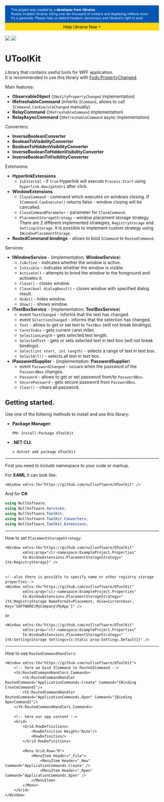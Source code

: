 [![Stand With Ukraine](https://raw.githubusercontent.com/vshymanskyy/StandWithUkraine/main/banner-direct-single.svg)](https://stand-with-ukraine.pp.ua)

[![](https://img.shields.io/nuget/vpre/UToolKit)](https://www.nuget.org/packages/UToolKit/)
[![](https://img.shields.io/nuget/dt/UToolKit)](https://www.nuget.org/packages/UToolKit/)

# UToolKit
Library that contains useful tools for WPF application.  
It is recommended to use this library with [Fody.PropertyChanged](https://github.com/Fody/PropertyChanged).

Main features:
- **ObservableObject** (`INotifyPropertyChanged` implementation)
- **IRefreshableCommand** (inherits `ICommand`, allows to call `ICommand.CanExecuteChanged` manually)
- **RelayCommand** (`IRefreshableCommand` implementation)
- **RelayAsyncCommand** (`IRefreshableCommand` async implementation)

Converters:
- **InverseBooleanConverter**
- **BooleanToVisibilityConverter**
- **BooleanToHiddenVisibilityConverter**
- **InverseBooleanToHiddenVisibilityConverter**
- **InverseBooleanToVisibilityConverter**

Extensions:
- **HyperlinkExtensions**
  * `IsExternal` - if `true` Hyperlink will execute `Process.Start` using `Hyperlink.NavigateUri` after click.
- **WindowExtensions**
  * `CloseCommand` - command which executes on windows closing. If `ICommand.CanExecute()` returns false - window closing will be cancalled.
  * `CloseCommandParameter` - parameter for `CloseCommand`.
  * `PlacementStorageStrategy` - window placement storage strategy.
  There are 2 different implemented strategies, `RegistryStorage` and `SettingsStorage`.
  It is possible to implement custom strategy using `IWindowPlacementStorage`.  
- **RoutedCommand bindings** - allows to bind `ICommand` to `RoutedCommand`.

Services:
- **IWindowService** - (implementation: **WindowService**)
  * `IsActive` - indicates whether the window is active.
  * `IsVisible` - indicates whether the window is visible.
  * `Activate()` - attempts to brind the window to the foreground and activates it.
  * `Close()` - closes window.
  * `Close(bool dialogResult)` - closes window with specified dialog result.
  * `Hide()` - hides window.
  * `Show()` - shows window.
- **ITextBoxService** - (implementation: **TextBoxService**)
  * event `TextChanged` - informs that the text has changed.
  * event `SelectionChanged` - informs that the selection has changed.
  * `Text` - allows to get or set text to `TextBox` (will not break bindings).
  * `CaretIndex` - gets current caret index.
  * `SelectionLength` - gets selected text length.
  * `SelectedText` - gets or sets selected text in text box (will not break bindings).
  * `Select(int start, int length)` - selects a range of text in text box.
  * `SelectAll()` - selects all text in text box.
- **IPasswordSupplier** - (implementation: **PasswordSupplier**)
  * event `PasswordChanged` - occurs when the password of the `PasswordBox` changes.
  * `Password` - allows to get or set password from/to `PasswordBox`.
  * `SecurePassword` - gets secure password from `PasswordBox`.
  * `Clear()` - clears all password.

## Getting started.
Use one of the follwing methods to install and use this library:

- **Package Manager:**

    ```batch
    PM> Install-Package UToolKit
    ```

- **.NET CLI:**

    ```batch
    > dotnet add package UToolKit
    ```
----
First you need to include namespace to your code or markup.  

For **XAML** it can look like:
```XAML
<Window xmlns:tk="https://github.com/nullsoftware/UToolKit" />
```

And for **C#**:
```C#
using NullSoftware;
using NullSoftware.Services;
using NullSoftware.ToolKit;
using NullSoftware.ToolKit.Converters;
using NullSoftware.ToolKit.Extensions;
```
----
How to set `PlacementStorageStrategy`:  

```XAML
<Window xmlns:tk="https://github.com/nullsoftware/UToolKit" 
        xmlns:prop="clr-namespace:ExampleProject.Properties"
        tk:WindowExtensions.PlacementStorageStrategy="{tk:RegistryStorage}" />
        
        
<!--also there is possible to specify name or other registry storage properties-->
<Window xmlns:tk="https://github.com/nullsoftware/UToolKit" 
        xmlns:prop="clr-namespace:ExampleProject.Properties"
        tk:WindowExtensions.PlacementStorageStrategy="{tk:RegistryStorage NameFormat=Placement, Hive=CurrentUser, Key='SOFTWARE\MyCompany\MyApp'}" />
```
or
```XAML
<Window xmlns:tk="https://github.com/nullsoftware/UToolKit" 
        xmlns:prop="clr-namespace:ExampleProject.Properties"
        tk:WindowExtensions.PlacementStorageStrategy="{tk:SettingsStorage Settings={x:Static prop:Settings.Default}}" />
```
----
How to use `RoutedCommandHandlers`:
```XAML
<Window xmlns:tk="https://github.com/nullsoftware/UToolKit">
    <!-- here we bind ICommand to RouteUICommand -->
    <tk:RoutedCommandHandlers.Commands>
        <tk:RoutedCommandHandler RoutedCommand="ApplicationCommands.Create" Command="{Binding CreateCommand}"/>
        <tk:RoutedCommandHandler RoutedCommand="ApplicationCommands.Open" Command="{Binding OpenCommand}"/>
    </tk:RoutedCommandHandlers.Commands>
    
    <!-- here our app content -->
    <Grid>
        <Grid.RowDefinitions>
            <RowDefinition Height="Auto"/>
            <RowDefinition/>
        </Grid.RowDefinitions>
        
        <Menu Grid.Row="0">
            <MenuItem Header="_File">
                <MenuItem Header="_New" Command="ApplicationCommands.Create" />
                <MenuItem Header="_Open" Command="ApplicationCommands.Open" />
            </MenuItem>
        </Menu>
    </Grid>
</Window>
```
